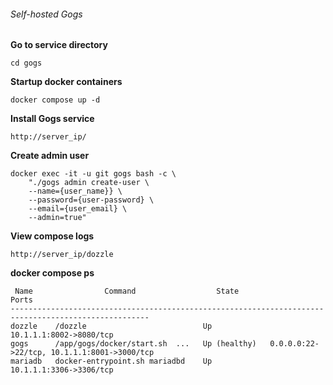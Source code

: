 ###### Self-hosted Gogs

**Go to service directory**
```
cd gogs
```

**Startup docker containers**
```
docker compose up -d
```

**Install Gogs service**
```
http://server_ip/
```

**Create admin user**
```
docker exec -it -u git gogs bash -c \
    "./gogs admin create-user \
    --name={user_name}} \
    --password={user-password} \
    --email={user_email} \
    --admin=true"
```

**View compose logs**
```
http://server_ip/dozzle
```

**docker compose ps**
```
 Name                Command                  State                          Ports                   
-----------------------------------------------------------------------------------------------------
dozzle    /dozzle                          Up             10.1.1.1:8002->8080/tcp                    
gogs      /app/gogs/docker/start.sh  ...   Up (healthy)   0.0.0.0:22->22/tcp, 10.1.1.1:8001->3000/tcp
mariadb   docker-entrypoint.sh mariadbd    Up             10.1.1.1:3306->3306/tcp  
```